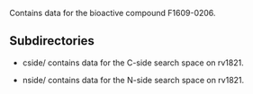 Contains data for the bioactive compound F1609-0206.

## Subdirectories

- cside/ contains data for the C-side search space on rv1821.

- nside/ contains data for the N-side search space on rv1821.

